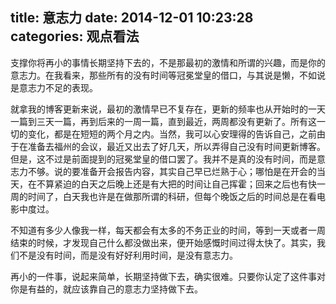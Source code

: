 title: 意志力
date: 2014-12-01 10:23:28
categories: 观点看法
---

支撑你将再小的事情长期坚持下去的，不是那最初的激情和所谓的兴趣，而是你的意志力。在我看来，那些所有的没有时间等冠冕堂皇的借口，与其说是懒，不如说是意志力不足的表现。

<!--more-->

就拿我的博客更新来说，最初的激情早已不复存在，更新的频率也从开始时的一天一篇到三天一篇，再到后来的一周一篇，直到最近，两周都没有更新了。所有这一切的变化，都是在短短的两个月之内。当然，我可以心安理得的告诉自己，之前由于在准备去福州的会议，最近又出去了好几天，所以弄得自己没有时间更新博客。但是，这不过是前面提到的冠冕堂皇的借口罢了。我并不是真的没有时间，而是意志力不够。说的要准备开会报告内容，其实自己早已烂熟于心；哪怕是在开会的当天，在不算紧迫的白天之后晚上还是有大把的时间让自己挥霍；回来之后也有快一周的时间了，白天我也许是在做那所谓的科研，但每个晚饭之后的时间总是在看电影中度过。

不知道有多少人像我一样，每天都会有太多的不务正业的时间，等到一天或者一周结束的时候，才发现自己什么都没做出来，便开始感慨时间过得太快了。其实，我们不是没有时间，而是没有好好利用时间，是没有意志力。

再小的一件事，说起来简单，长期坚持做下去，确实很难。只要你认定了这件事对你是有益的，就应该靠自己的意志力坚持做下去。